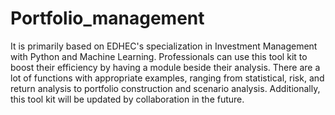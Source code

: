 # Portfolio_management

It is primarily based on EDHEC's specialization in Investment Management with Python and Machine Learning. 
Professionals can use this tool kit to boost their efficiency by having a module beside their analysis.
There are a lot of functions with appropriate examples, ranging from statistical, risk, and return analysis to portfolio construction and scenario analysis.
Additionally, this tool kit will be updated by collaboration in the future.

